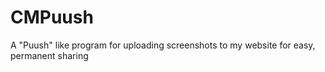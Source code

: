 # CMPuush
A "Puush" like program for uploading screenshots to my website for easy, permanent sharing
